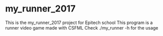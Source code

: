 # my_runner_2017
This is the my_runner_2017 project for Epitech school
This program is a runner video game made with CSFML
Check ./my_runner -h for the usage
